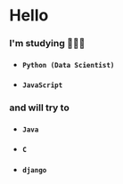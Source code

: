 # Hello

### I'm studying 🧑🏻‍💻
- #### `Python (Data Scientist)` 
- #### `JavaScript`

### and will try to
- #### `Java`
- #### `C`
- #### `django`
